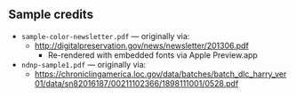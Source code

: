 ## Sample credits

* `sample-color-newsletter.pdf` — originally via:
  - http://digitalpreservation.gov/news/newsletter/201306.pdf
    - Re-rendered with embedded fonts via Apple Preview.app
* `ndnp-sample1.pdf` — originally via:
  - https://chroniclingamerica.loc.gov/data/batches/batch_dlc_harry_ver01/data/sn82016187/00211102366/1898111001/0528.pdf

